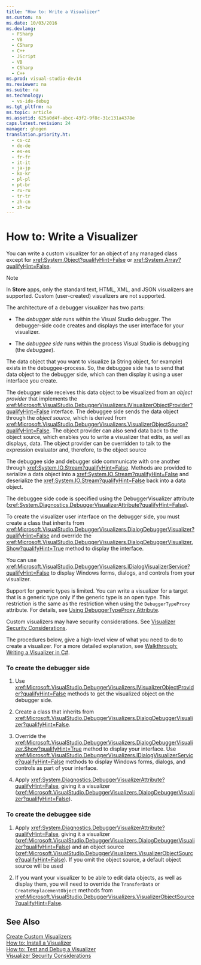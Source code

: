 ```yaml
---
title: "How to: Write a Visualizer"
ms.custom: na
ms.date: 10/03/2016
ms.devlang: 
  - FSharp
  - VB
  - CSharp
  - C++
  - JScript
  - VB
  - CSharp
  - C++
ms.prod: visual-studio-dev14
ms.reviewer: na
ms.suite: na
ms.technology: 
  - vs-ide-debug
ms.tgt_pltfrm: na
ms.topic: article
ms.assetid: 625a0d4f-abcc-43f2-9f8c-31c131a4378e
caps.latest.revision: 24
manager: ghogen
translation.priority.ht: 
  - cs-cz
  - de-de
  - es-es
  - fr-fr
  - it-it
  - ja-jp
  - ko-kr
  - pl-pl
  - pt-br
  - ru-ru
  - tr-tr
  - zh-cn
  - zh-tw
---
```

# How to: Write a Visualizer
You can write a custom visualizer for an object of any managed class except for <xref:System.Object?qualifyHint=False> or <xref:System.Array?qualifyHint=False>.  
  
> [!NOTE]
>  In **Store** apps, only the standard text, HTML, XML, and JSON visualizers are supported. Custom (user-created) visualizers are not supported.  
  
 The architecture of a debugger visualizer has two parts:  
  
-   The *debugger side* runs within the Visual Studio debugger. The debugger-side code creates and displays the user interface for your visualizer.  
  
-   The *debuggee side* runs within the process Visual Studio is debugging (the *debuggee*).  
  
 The data object that you want to visualize (a String object, for example) exists in the debuggee-process. So, the debuggee side has to send that data object to the debugger side, which can then display it using a user interface you create.  
  
 The debugger side receives this data object to be visualized from an *object provider* that implements the <xref:Microsoft.VisualStudio.DebuggerVisualizers.IVisualizerObjectProvider?qualifyHint=False> interface. The debuggee side sends the data object through the *object source*, which is derived from <xref:Microsoft.VisualStudio.DebuggerVisualizers.VisualizerObjectSource?qualifyHint=False>. The object provider can also send data back to the object source, which enables you to write a visualizer that edits, as well as displays, data. The object provider can be overridden to talk to the expression evaluator and, therefore, to the object source  
  
 The debuggee side and debugger side communicate with one another through <xref:System.IO.Stream?qualifyHint=False>. Methods are provided to serialize a data object into a <xref:System.IO.Stream?qualifyHint=False> and deserialize the <xref:System.IO.Stream?qualifyHint=False> back into a data object.  
  
 The debuggee side code is specified using the DebuggerVisualizer attribute (<xref:System.Diagnostics.DebuggerVisualizerAttribute?qualifyHint=False>).  
  
 To create the visualizer user interface on the debugger side, you must create a class that inherits from <xref:Microsoft.VisualStudio.DebuggerVisualizers.DialogDebuggerVisualizer?qualifyHint=False> and override the <xref:Microsoft.VisualStudio.DebuggerVisualizers.DialogDebuggerVisualizer.Show?qualifyHint=True> method to display the interface.  
  
 You can use <xref:Microsoft.VisualStudio.DebuggerVisualizers.IDialogVisualizerService?qualifyHint=False> to display Windows forms, dialogs, and controls from your visualizer.  
  
 Support for generic types is limited. You can write a visualizer for a target that is a generic type only if the generic type is an open type. This restriction is the same as the restriction when using the `DebuggerTypeProxy` attribute. For details, see [Using DebuggerTypeProxy Attribute](../VS_debugger/Using-DebuggerTypeProxy-Attribute.md).  
  
 Custom visualizers may have security considerations. See [Visualizer Security Considerations](../VS_debugger/Visualizer-Security-Considerations.md).  
  
 The procedures below, give a high-level view of what you need to do to create a visualizer. For a more detailed explanation, see [Walkthrough: Writing a Visualizer in C#](../VS_debugger/Walkthrough--Writing-a-Visualizer-in-C#.md).  
  
### To create the debugger side  
  
1.  Use <xref:Microsoft.VisualStudio.DebuggerVisualizers.IVisualizerObjectProvider?qualifyHint=False> methods to get the visualized object on the debugger side.  
  
2.  Create a class that inherits from <xref:Microsoft.VisualStudio.DebuggerVisualizers.DialogDebuggerVisualizer?qualifyHint=False>.  
  
3.  Override the <xref:Microsoft.VisualStudio.DebuggerVisualizers.DialogDebuggerVisualizer.Show?qualifyHint=True> method to display your interface. Use <xref:Microsoft.VisualStudio.DebuggerVisualizers.IDialogVisualizerService?qualifyHint=False> methods to display Windows forms, dialogs, and controls as part of your interface.  
  
4.  Apply <xref:System.Diagnostics.DebuggerVisualizerAttribute?qualifyHint=False>, giving it a visualizer (<xref:Microsoft.VisualStudio.DebuggerVisualizers.DialogDebuggerVisualizer?qualifyHint=False>).  
  
### To create the debuggee side  
  
1.  Apply <xref:System.Diagnostics.DebuggerVisualizerAttribute?qualifyHint=False>, giving it a visualizer (<xref:Microsoft.VisualStudio.DebuggerVisualizers.DialogDebuggerVisualizer?qualifyHint=False>) and an object source (<xref:Microsoft.VisualStudio.DebuggerVisualizers.VisualizerObjectSource?qualifyHint=False>). If you omit the object source, a default object source will be used  
  
2.  If you want your visualizer to be able to edit data objects, as well as display them, you will need to override the `TransferData` or `CreateReplacementObject` methods from <xref:Microsoft.VisualStudio.DebuggerVisualizers.VisualizerObjectSource?qualifyHint=False>.  
  
## See Also  
 [Create Custom Visualizers](../VS_debugger/Create-Custom-Visualizers-of-Data.md)   
 [How to: Install a Visualizer](../VS_debugger/How-to--Install-a-Visualizer.md)   
 [How to: Test and Debug a Visualizer](../VS_debugger/How-to--Test-and-Debug-a-Visualizer.md)   
 [Visualizer Security Considerations](../VS_debugger/Visualizer-Security-Considerations.md)